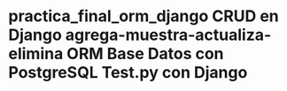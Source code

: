 # practica_final_orm_django CRUD en Django agrega-muestra-actualiza-elimina ORM Base Datos con PostgreSQL Test.py con Django
